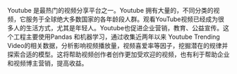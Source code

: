 Youtube 是最热门的视频分享平台之一。Youtube 拥有大量的，不同分类的视频，它服务于全球绝大多数国家的各年龄段人群。观看YouTube视频已经成为很多人的生活方式，尤其是年轻人。Youtube也促进企业营销，教育、公益宣传。这个工程主要使用Pandas 和机器学习，通过收集近两年以来 Youtube Trending Video的相关数据，分析影响视频播放量，视频喜爱率等因子，挖掘潜在的规律并探索合适的模型。这将帮助视频创作者创作更加受欢迎的视频，也有利于帮助企业和视频博主营销，提高收益。

